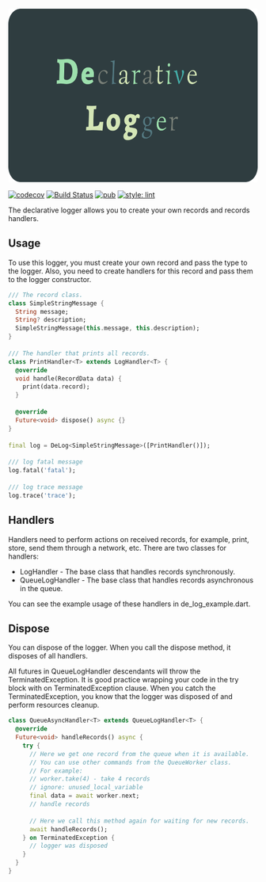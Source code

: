 <p align="center">
<img src="https://raw.githubusercontent.com/KirsApps/de_log/master/assets/logo.png" height="350" alt="DeLog" />
</p>

[![codecov](https://codecov.io/gh/KirsApps/de_log/branch/master/graph/badge.svg)](https://codecov.io/gh/KirsApps/de_log)
[![Build Status](https://github.com/KirsApps/de_log/workflows/build/badge.svg)](https://github.com/KirsApps/de_log/actions?query=workflow%3A"build"+branch%3Amaster)
[![pub](https://img.shields.io/pub/v/de_log.svg)](https://pub.dev/packages/de_log)
[![style: lint](https://img.shields.io/badge/style-lint-4BC0F5.svg)](https://pub.dev/packages/lint)

The declarative logger allows you to create your own records and records handlers.

## Usage

To use this logger, you must create your own record and pass the type to the logger.
Also, you need to create handlers for this record and pass them to the logger constructor.

```dart
/// The record class.
class SimpleStringMessage {
  String message;
  String? description;
  SimpleStringMessage(this.message, this.description);
}

/// The handler that prints all records.
class PrintHandler<T> extends LogHandler<T> {
  @override
  void handle(RecordData data) {
    print(data.record);
  }

  @override
  Future<void> dispose() async {}
}

final log = DeLog<SimpleStringMessage>([PrintHandler()]);

/// log fatal message
log.fatal('fatal');

/// log trace message
log.trace('trace');
```

## Handlers

Handlers need to perform actions on received records, for example, print, store, send them through a network, etc.
There are two classes for handlers:

* LogHandler - The base class that handles records synchronously.
* QueueLogHandler - The base class that handles records asynchronous in the queue.

You can see the example usage of these handlers in de_log_example.dart.

## Dispose


You can dispose of the logger. When you call the dispose method, it disposes of all handlers.

All futures in QueueLogHandler descendants will throw the TerminatedException. It is good practice wrapping your code in the try block with on TerminatedException clause. 
When you catch the TerminatedException, you know that the logger was disposed of and perform resources cleanup.

```dart
class QueueAsyncHandler<T> extends QueueLogHandler<T> {
  @override
  Future<void> handleRecords() async {
    try {
      // Here we get one record from the queue when it is available.
      // You can use other commands from the QueueWorker class.
      // For example:
      // worker.take(4) - take 4 records
      // ignore: unused_local_variable
      final data = await worker.next;
      // handle records

      // Here we call this method again for waiting for new records.
      await handleRecords();
    } on TerminatedException {
      // logger was disposed
    }
  }
}
```